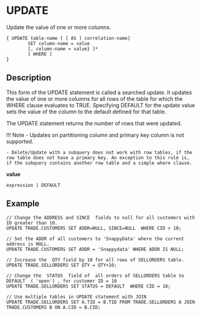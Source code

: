 # UPDATE

Update the value of one or more columns.

```no-highlight
{ UPDATE table-name [ [ AS ] correlation-name]
        SET column-name = value
        [, column-name = value} ]*
        [ WHERE ]    
}
```

## Description

This form of the UPDATE statement is called a searched update. It updates the value of one or more columns for all rows of the table for which the WHERE clause evaluates to TRUE. Specifying DEFAULT for the update value sets the value of the column to the default defined for that table.

The UPDATE statement returns the number of rows that were updated.

!!! Note
	- Updates on partitioning column and primary key column is not supported.

    - Delete/Update with a subquery does not work with row tables, if the row table does not have a primary key. An exception to this rule is, if the subquery contains another row table and a simple where clause.

**value**

```no-highlight
expression | DEFAULT
```

## Example

```no-highlight
// Change the ADDRESS and SINCE  fields to null for all customers with ID greater than 10.
UPDATE TRADE.CUSTOMERS SET ADDR=NULL, SINCE=NULL  WHERE CID > 10;

// Set the ADDR of all customers to 'SnappyData' where the current address is NULL.
UPDATE TRADE.CUSTOMERS SET ADDR = 'Snappydata' WHERE ADDR IS NULL;

// Increase the  QTY field by 10 for all rows of SELLORDERS table.
UPDATE TRADE.SELLORDERS SET QTY = QTY+10;

// Change the  STATUS  field of  all orders of SELLORDERS table to DEFAULT  ( 'open') , for customer ID = 10
UPDATE TRADE.SELLORDERS SET STATUS = DEFAULT  WHERE CID = 10;

// Use multiple tables in UPDATE statement with JOIN
UPDATE TRADE.SELLORDERS SET A.TID = B.TID FROM TRADE.SELLORDERS A JOIN TRADE.CUSTOMERS B ON A.CID = B.CID;
```